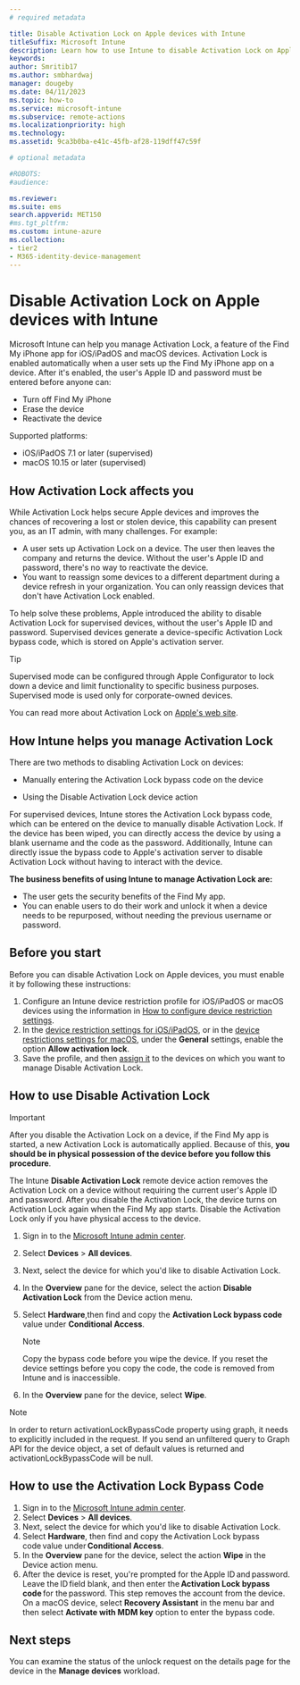```yaml
---
# required metadata

title: Disable Activation Lock on Apple devices with Intune
titleSuffix: Microsoft Intune
description: Learn how to use Intune to disable Activation Lock on Apple devices to access locked devices.
keywords:
author: Smritib17
ms.author: smbhardwaj
manager: dougeby
ms.date: 04/11/2023
ms.topic: how-to
ms.service: microsoft-intune
ms.subservice: remote-actions
ms.localizationpriority: high
ms.technology:
ms.assetid: 9ca3b0ba-e41c-45fb-af28-119dff47c59f

# optional metadata

#ROBOTS:
#audience:

ms.reviewer:
ms.suite: ems
search.appverid: MET150
#ms.tgt_pltfrm:
ms.custom: intune-azure
ms.collection:
- tier2
- M365-identity-device-management
---
```


# Disable Activation Lock on Apple devices with Intune

Microsoft Intune can help you manage Activation Lock, a feature of the Find My iPhone app for iOS/iPadOS and macOS devices. Activation Lock is enabled automatically when a user sets up the Find My iPhone app on a device. After it's enabled, the user's Apple ID and password must be entered before anyone can:

- Turn off Find My iPhone
- Erase the device
- Reactivate the device

Supported platforms:

- iOS/iPadOS 7.1 or later (supervised)
- macOS 10.15 or later (supervised)

## How Activation Lock affects you

While Activation Lock helps secure Apple devices and improves the chances of recovering a lost or stolen device, this capability can present you, as an IT admin, with many challenges. For example:

- A user sets up Activation Lock on a device. The user then leaves the company and returns the device. Without the user's Apple ID and password, there's no way to reactivate the device.
- You want to reassign some devices to a different department during a device refresh in your organization. You can only reassign devices that don't have Activation Lock enabled.

To help solve these problems, Apple introduced the ability to disable Activation Lock for supervised devices, without the user's Apple ID and password. Supervised devices generate a device-specific Activation Lock bypass code, which is stored on Apple's activation server.

>[!TIP]
> Supervised mode can be configured through Apple Configurator to lock down a device and limit functionality to specific business purposes. Supervised mode is used only for corporate-owned devices.

You can read more about Activation Lock on [Apple's web site](https://support.apple.com/HT201365).

## How Intune helps you manage Activation Lock

There are two methods to disabling Activation Lock on devices:

 - Manually entering the Activation Lock bypass code on the device

 - Using the Disable Activation Lock device action

For supervised devices, Intune stores the Activation Lock bypass code, which can be entered on the device to manually disable Activation Lock. If the device has been wiped, you can directly access the device by using a blank username and the code as the password.
Additionally, Intune can directly issue the bypass code to Apple's activation server to disable Activation Lock without having to interact with the device.  

**The business benefits of using Intune to manage Activation Lock are:**

- The user gets the security benefits of the Find My app.
- You can enable users to do their work and unlock it when a device needs to be repurposed, without needing the previous username or password.

## Before you start

Before you can disable Activation Lock on Apple devices, you must enable it by following these instructions:

1. Configure an Intune device restriction profile for iOS/iPadOS or macOS devices using the information in [How to configure device restriction settings](../configuration/device-restrictions-configure.md).
2. In the [device restriction settings for iOS/iPadOS](../configuration/device-restrictions-ios.md), or in the [device restrictions settings for macOS](../configuration/device-restrictions-macos.md), under the **General** settings, enable the option **Allow activation lock**.
3. Save the profile, and then [assign it](../configuration/device-profile-assign.md) to the devices on which you want to manage Disable Activation Lock.

## How to use Disable Activation Lock

>[!IMPORTANT]
>After you disable the Activation Lock on a device, if the Find My app is started, a new Activation Lock is automatically applied. Because of this, **you should be in physical possession of the device before you follow this procedure**.

The Intune **Disable Activation Lock** remote device action removes the Activation Lock on a device without requiring the current user's Apple ID and password. After you disable the Activation Lock, the device turns on Activation Lock again when the Find My app starts. Disable the Activation Lock only if you have physical access to the device.

1. Sign in to the [Microsoft Intune admin center](https://go.microsoft.com/fwlink/?linkid=2109431).
2. Select **Devices** > **All devices**.
3. Next, select the device for which you'd like to disable Activation Lock.
4. In the **Overview** pane for the device, select the action **Disable Activation Lock** from the Device action menu.
5. Select **Hardware**,then find and copy the **Activation Lock bypass code** value under **Conditional Access**.

    >[!NOTE]
    >Copy the bypass code before you wipe the device. If you reset the device settings before you copy the code, the code is removed from Intune and is inaccessible.

5. In the **Overview** pane for the device, select **Wipe**.

>[!NOTE]
>In order to return activationLockBypassCode property using graph, it needs to explicitly included in the request.
>If you send an unfiltered query to Graph API for the device object, a set of default values is returned and activationLockBypassCode will be null.

## How to use the Activation Lock Bypass Code

1. Sign in to the [Microsoft Intune admin center](https://go.microsoft.com/fwlink/?linkid=2109431).
1. Select **Devices** > **All devices**.
1. Next, select the device for which you'd like to disable Activation Lock.
1. Select **Hardware**, then find and copy the Activation Lock bypass code value under **Conditional Access**.
1. In the **Overview** pane for the device, select the action **Wipe** in the Device action menu.
1. After the device is reset, you're prompted for the Apple ID and password. Leave the ID field blank, and then enter the **Activation Lock bypass code** for the password. This step removes the account from the device. On a macOS device, select **Recovery Assistant** in the menu bar and then select **Activate with MDM key** option to enter the bypass code.

## Next steps

You can examine the status of the unlock request on the details page for the device in the **Manage devices** workload.
